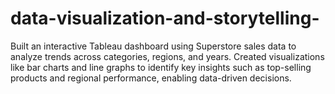 # data-visualization-and-storytelling-
Built an interactive Tableau dashboard using Superstore sales data to analyze trends across categories, regions, and years. Created visualizations like bar charts and line graphs to identify key insights such as top-selling products and regional performance, enabling data-driven decisions.
